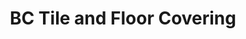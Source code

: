 ---
title: "BC Tile and Floor Covering"
url: /syracuse/bc-tile-and-floor-covering/
shop: Fußböden
---